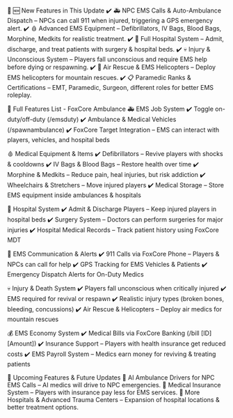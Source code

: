 📌 🆕 New Features in This Update
✔️ 🚑 NPC EMS Calls & Auto-Ambulance Dispatch – NPCs can call 911 when injured, triggering a GPS emergency alert.
✔️ 🩸 Advanced EMS Equipment – Defibrillators, IV Bags, Blood Bags, Morphine, Medkits for realistic treatment.
✔️ 🏥 Full Hospital System – Admit, discharge, and treat patients with surgery & hospital beds.
✔️ 💀 Injury & Unconscious System – Players fall unconscious and require EMS help before dying or respawning.
✔️ 🚁 Air Rescue & EMS Helicopters – Deploy EMS helicopters for mountain rescues.
✔️ 📋 Paramedic Ranks & Certifications – EMT, Paramedic, Surgeon, different roles for better EMS roleplay.

📌 Full Features List - FoxCore Ambulance
🚑 EMS Job System
✔️ Toggle on-duty/off-duty (/emsduty)
✔️ Ambulance & Medical Vehicles (/spawnambulance)
✔️ FoxCore Target Integration – EMS can interact with players, vehicles, and hospital beds

🩸 Medical Equipment & Items
✔️ Defibrillators – Revive players with shocks & cooldowns
✔️ IV Bags & Blood Bags – Restore health over time
✔️ Morphine & Medkits – Reduce pain, heal injuries, but risk addiction
✔️ Wheelchairs & Stretchers – Move injured players
✔️ Medical Storage – Store EMS equipment inside ambulances & hospitals

🏥 Hospital System
✔️ Admit & Discharge Players – Keep injured players in hospital beds
✔️ Surgery System – Doctors can perform surgeries for major injuries
✔️ Hospital Medical Records – Track patient history using FoxCore MDT

📡 EMS Communication & Alerts
✔️ 911 Calls via FoxCore Phone – Players & NPCs can call for help
✔️ GPS Tracking for EMS Vehicles & Patients
✔️ Emergency Dispatch Alerts for On-Duty Medics

💀 Injury & Death System
✔️ Players fall unconscious when critically injured
✔️ EMS required for revival or respawn
✔️ Realistic injury types (broken bones, bleeding, concussions)
✔️ Air Rescue & Helicopters – Deploy air medics for mountain rescues

💰 EMS Economy System
✔️ Medical Bills via FoxCore Banking (/bill [ID] [Amount])
✔️ Insurance Support – Players with health insurance get reduced costs
✔️ EMS Payroll System – Medics earn money for reviving & treating patients

📌 Upcoming Features & Future Updates
🚀 AI Ambulance Drivers for NPC EMS Calls – AI medics will drive to NPC emergencies.
🚀 Medical Insurance System – Players with insurance pay less for EMS services.
🚀 More Hospitals & Advanced Trauma Centers – Expansion of hospital locations & better treatment options.